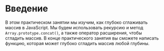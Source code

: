 # Введение

В этом практическом занятии мы изучим, как глубоко сглаживать массив в JavaScript. Мы будем использовать рекурсию и метод `Array.prototype.concat()`, а также оператор расширения, чтобы сгладить массив. В конце практического занятия вы сможете написать функцию, которая может глубоко сгладить массив любой глубины.
